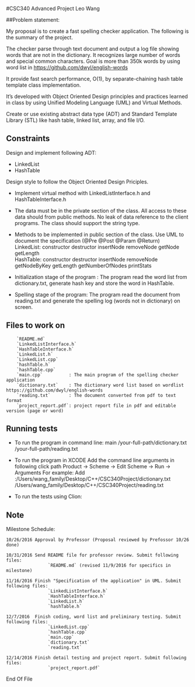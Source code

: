 #CSC340 Advanced Project Leo Wang


##Problem statement:

My proposal is to create a fast spelling checker application. The following is the summary of the project.

The checker parse through text document and output a log file showing words that are not in the dictionary. It recognizes large number of words and special common characters. Goal is more than 350k words by using word list in  https://github.com/dwyl/english-words

It provide fast search performance, O(1), by separate-chaining hash table template class implementation.

It’s developed with Object Oriented Design principles and practices learned in class by using Unified Modeling Language (UML) and Virtual Methods.

Create or use existing abstract data type (ADT) and Standard Template Library (STL) like hash table, linked list, array, and file I/O.


## Constraints

Design and implement following ADT:

* LinkedList
* HashTable

Design style to follow the Object Oriented Design Priciples. 

* Implement virtual method with LinkedListInterface.h and HashTableInterface.h  

* The data must be in the private section of the class. All access to these data should from public methods. No leak of data reference to the client programs.  The class should support the string type.

* Methods to be implemented in public section of the class. 
  Use UML to document the specification (@Pre @Post @Param @Return)   
    LinkedList:
        constructor 
        destructor
        insertNode
        removeNode
        getNode
        getLength  
    HashTable:
        constructor
        destructor
        insertNode
        removeNode
        getNodeByKey
        getLength
        getNumberOfNodes
        printStats

* Initialization stage of the program : 
    The program read the word list from dictionary.txt, generate hash key and store the word in HashTable.

* Spelling stage of the program: 
    The program read the document from reading.txt and generate the spelling log (words not in dictionary) on screen.

## Files to work on

        `README.md`
        `LinkedListInterface.h`
        `HashTableInterface.h`
        `LinkedList.h`
        `LinkedList.cpp`
        `hashTable.h`
        `hashTable.cpp`
        `main.cpp`          : The main program of the spelling checker application
        `dictionary.txt`    : The dictionary word list based on wordlist https://github.com/dwyl/english-words
        `reading.txt`       : The document converted from pdf to text format 
        `project_report.pdf`: project report file in pdf and editable version (page or word)  

## Running tests

* To run the program in command line: 
  main /your-full-path/dictionary.txt /your-full-path/reading.txt <enter>

* To run the program in XCODE
  Add the command line arguments in following click path
        Product -> Scheme -> Edit Scheme -> Run -> Arguments
  For example: 
            Add :/Users/wang_family/Desktop/C++/CSC340Project/dictionary.txt
                 /Users/wang_family/Desktop/C++/CSC340Project/reading.txt

* To run the tests using Clion: 


## Note

Milestone Schedule:

    10/26/2016 Approval by Professor (Proposal reviewed by Prefossor 10/26 done)

    10/31/2016 Send README file for professor review. Submit following files:
                    `README.md` (revised 11/9/2016 for specifics in milestone)

    11/16/2016 Finish "Specification of the application" in UML. Submit following files:
                    `LinkedListInterface.h`
                    `HashTableInterface.h`
                    `LinkedList.h`
                    `hashTable.h`
 
    12/7/2016  Finish coding, word list and preliminary testing. Submit following files: 
                    `LinkedList.cpp`
                    `hashTable.cpp`
                    `main.cpp`     
                    `dictionary.txt`
                    `reading.txt`    

    12/14/2016 Finish detail testing and project report. Submit following files:
                    `project_report.pdf`

End Of File

